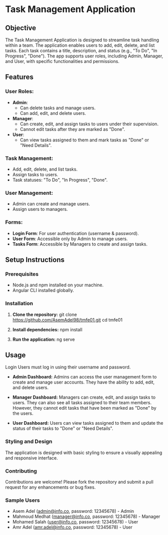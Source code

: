 # Task Management Application

## Objective

The Task Management Application is designed to streamline task handling within a team. The application enables users to add, edit, delete, and list tasks. Each task contains a title, description, and status (e.g., "To Do", "In Progress", "Done"). The app supports user roles, including Admin, Manager, and User, with specific functionalities and permissions.

## Features

### User Roles:
- **Admin**:
  - Can delete tasks and manage users.
  - Can add, edit, and delete users.
- **Manager**:
  - Can create, edit, and assign tasks to users under their supervision.
  - Cannot edit tasks after they are marked as "Done".
- **User**:
  - Can view tasks assigned to them and mark tasks as "Done" or "Need Details".

### Task Management:
- Add, edit, delete, and list tasks.
- Assign tasks to users.
- Task statuses: "To Do", "In Progress", "Done".

### User Management:
- Admin can create and manage users.
- Assign users to managers.

### Forms:
- **Login Form**: For user authentication (username & password).
- **User Form**: Accessible only by Admin to manage users.
- **Tasks Form**: Accessible by Managers to create and assign tasks.

## Setup Instructions

### Prerequisites

- Node.js and npm installed on your machine.
- Angular CLI installed globally.

### Installation

1. **Clone the repository:**
   git clone https://github.com/AsemAdel98/tmfe01.git
   cd tmfe01

2. **Install dependencies:**
   npm install
   

3. **Run the application:**
   ng serve
   
## Usage
Login
Users must log in using their username and password.

- **Admin Dashboard:**
Admins can access the user management form to create and manage user accounts. They have the ability to add, edit, and delete users.

- **Manager Dashboard:**
Managers can create, edit, and assign tasks to users. They can also see all tasks assigned to their team members. However, they cannot edit tasks that have been marked as "Done" by the users.

- **User Dashboard:**
Users can view tasks assigned to them and update the status of their tasks to "Done" or "Need Details".

### Styling and Design
The application is designed with basic styling to ensure a visually appealing and responsive interface.

### Contributing
Contributions are welcome! Please fork the repository and submit a pull request for any enhancements or bug fixes.

### Sample Users
- Asem Adel (admin@info.co, password: 12345678) - Admin
- Mahmoud Medhat (manager@info.co, password: 12345678) - Manager
- Mohamed Salah (user@info.co, password: 12345678) - User
- Amr Adel (amr.adel@info.co, password: 12345678) - User
